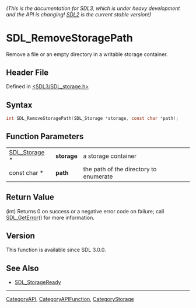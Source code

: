 ###### (This is the documentation for SDL3, which is under heavy development and the API is changing! [SDL2](https://wiki.libsdl.org/SDL2/) is the current stable version!)
# SDL_RemoveStoragePath

Remove a file or an empty directory in a writable storage container.

## Header File

Defined in [<SDL3/SDL_storage.h>](https://github.com/libsdl-org/SDL/blob/main/include/SDL3/SDL_storage.h)

## Syntax

```c
int SDL_RemoveStoragePath(SDL_Storage *storage, const char *path);
```

## Function Parameters

|                              |             |                                        |
| ---------------------------- | ----------- | -------------------------------------- |
| [SDL_Storage](SDL_Storage) * | **storage** | a storage container                    |
| const char *                 | **path**    | the path of the directory to enumerate |

## Return Value

(int) Returns 0 on success or a negative error code on failure; call
[SDL_GetError](SDL_GetError)() for more information.

## Version

This function is available since SDL 3.0.0.

## See Also

- [SDL_StorageReady](SDL_StorageReady)

----
[CategoryAPI](CategoryAPI), [CategoryAPIFunction](CategoryAPIFunction), [CategoryStorage](CategoryStorage)

